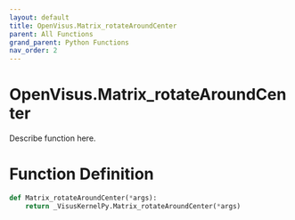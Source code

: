 ```yaml
---
layout: default
title: OpenVisus.Matrix_rotateAroundCenter
parent: All Functions
grand_parent: Python Functions
nav_order: 2
---
```


# OpenVisus.Matrix_rotateAroundCenter

Describe function here.

# Function Definition

```python
def Matrix_rotateAroundCenter(*args):
    return _VisusKernelPy.Matrix_rotateAroundCenter(*args)
```